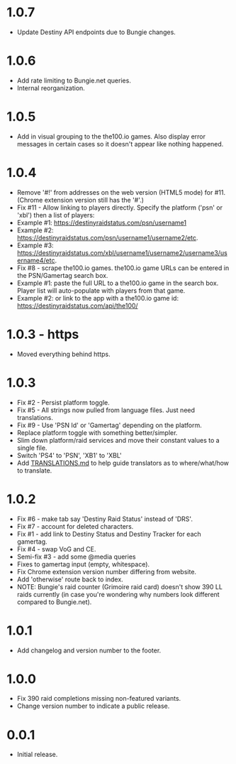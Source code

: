 # 1.0.7

* Update Destiny API endpoints due to Bungie changes.

# 1.0.6

* Add rate limiting to Bungie.net queries.
* Internal reorganization.

# 1.0.5

* Add in visual grouping to the the100.io games. Also display error messages in certain cases so it doesn't appear like nothing happened.

# 1.0.4

* Remove '#!' from addresses on the web version (HTML5 mode) for #11. (Chrome extension version still has the '#'.)
* Fix #11 - Allow linking to players directly. Specify the platform ('psn' or 'xbl') then a list of players:
* Example #1: https://destinyraidstatus.com/psn/username1
* Example #2: https://destinyraidstatus.com/psn/username1/username2/etc.
* Example #3: https://destinyraidstatus.com/xbl/username1/username2/username3/username4/etc.
* Fix #8 - scrape the100.io games. the100.io game URLs can be entered in the PSN/Gamertag search box.
* Example #1: paste the full URL to a the100.io game in the search box. Player list will auto-populate with players from that game.
* Example #2: or link to the app with a the100.io game id: https://destinyraidstatus.com/api/the100/<gameId>

# 1.0.3 - https

* Moved everything behind https.

# 1.0.3

* Fix #2 - Persist platform toggle.
* Fix #5 - All strings now pulled from language files. Just need translations.
* Fix #9 - Use 'PSN Id' or 'Gamertag' depending on the platform.
* Replace platform toggle with something better/simpler.
* Slim down platform/raid services and move their constant values to a single file.
* Switch 'PS4' to 'PSN', 'XB1' to 'XBL'
* Add [TRANSLATIONS.md](https://github.com/Mulchman/DestinyRaidStatus/blob/master/TRANSLATIONS.md) to help guide translators as to where/what/how to translate.

# 1.0.2

* Fix #6 - make tab say 'Destiny Raid Status' instead of 'DRS'.
* Fix #7 - account for deleted characters.
* Fix #1 - add link to Destiny Status and Destiny Tracker for each gamertag.
* Fix #4 - swap VoG and CE.
* Semi-fix #3 - add some @media queries
* Fixes to gamertag input (empty, whitespace).
* Fix Chrome extension version number differing from website.
* Add 'otherwise' route back to index.
* NOTE: Bungie's raid counter (Grimoire raid card) doesn't show 390 LL raids currently (in case you're wondering why numbers look different compared to Bungie.net).

# 1.0.1

* Add changelog and version number to the footer.

# 1.0.0

* Fix 390 raid completions missing non-featured variants.
* Change version number to indicate a public release.

# 0.0.1

* Initial release.
